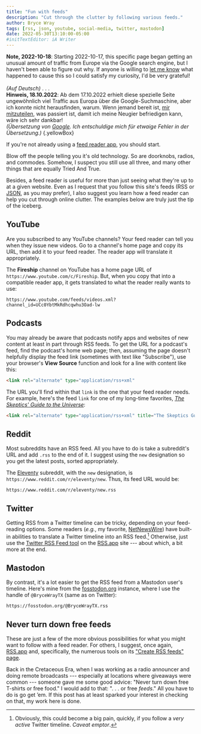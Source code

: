 ```yaml
---
title: "Fun with feeds"
description: "Cut through the clutter by following various feeds."
author: Bryce Wray
tags: [rss, json, youtube, social-media, twitter, mastodon]
date: 2022-05-30T13:10:00-05:00
#initTextEditor: iA Writer
---
```


**Note, 2022-10-18**: Starting 2022-10-17, this specific page began getting an unusual amount of traffic from Europe via the Google search engine, but I haven't been able to figure out why. If anyone is willing to [let me know](/contact/) what happened to cause this so I could satisfy my curiosity, I'd be very grateful!\
\
*(Auf Deutsch)* . . .\
**Hinweis, 18.10.2022**: Ab dem 17.10.2022 erhielt diese spezielle Seite ungewöhnlich viel Traffic aus Europa über die Google-Suchmaschine, aber ich konnte nicht herausfinden, warum. Wenn jemand bereit ist, [mir mitzuteilen](/contact), was passiert ist, damit ich meine Neugier befriedigen kann, wäre ich sehr dankbar!\
*(Übersetzung von [Google](https://translate.google.com/). Ich entschuldige mich für etwaige Fehler in der Übersetzung.)*
{.yellowBox}

If you're not already using a [feed reader app](https://en.wikipedia.org/wiki/RSS), you should start.

Blow off the people telling you it's old technology. So are doorknobs, radios, and commodes. Somehow, I suspect you still use all three, and many other things that are equally Tried And True.

Besides, a feed reader is useful for more than just seeing what they're up to at a given website. Even as I request that you follow this site's feeds (RSS or [JSON](https://jsonfeed.org), as you may prefer), I also suggest you learn how a feed reader can help you cut through online clutter. The examples below are truly just the tip of the iceberg.

## YouTube

Are you subscribed to any YouTube channels? Your feed reader can tell you when they issue new videos. Go to a channel's home page and copy its URL, then add it to your feed reader. The reader app will translate it appropriately.

The **Fireship** channel on YouTube has a home page URL of `https://www.youtube.com/c/Fireship`. But, when you copy that into a compatible reader app, it gets translated to what the reader really wants to use:

```plaintext
https://www.youtube.com/feeds/videos.xml?channel_id=UCc0YbtMkRdhcqwhu3Oad-lw
```

## Podcasts

You may already be aware that podcasts notify apps and websites of new content at least in part through RSS feeds. To get the URL for a podcast's feed, find the podcast's home web page; then, assuming the page doesn't helpfully display the feed link (sometimes with text like "Subscribe"), use your browser's **View Source** function and look for a line with content like this:

```html
<link rel="alternate" type="application/rss+xml"
```

The URL you'll find within that `link` is the one that your feed reader needs. For example, here's the feed `link`  for one of my long-time favorites, [*The Skeptics' Guide to the Universe*](https://www.theskepticsguide.org):

```html
<link rel="alternate" type="application/rss+xml" title="The Skeptics Guide to the Universe &raquo; Home Comments Feed" href="https://www.theskepticsguide.org/home/feed" />
```

## Reddit

Most subreddits have an RSS feed. All you have to do is take a subreddit's URL and add `.rss` to the end of it. I suggest using the `new` designation so you get the latest posts, sorted appropriately.

The [Eleventy](https://11ty.dev) subreddit, with the `new` designation, is `https://www.reddit.com/r/eleventy/new`. Thus, its feed URL would be:

```plaintext
https://www.reddit.com/r/eleventy/new.rss
```

## Twitter

Getting RSS from a Twitter timeline can be tricky, depending on your feed-reading options. Some readers (*e.g.*, my favorite, [NetNewsWire](https://netnewswire.com)) have built-in abilities to translate a Twitter timeline into an RSS feed.[^noise] Otherwise, just use the [Twitter RSS Feed tool](https://rss.app/rss-feed/create-twitter-rss-feed) on the [RSS.app](https://rss.app) site --- about which, a bit more at the end.

[^noise]: Obviously, this could become a big pain, quickly, if you follow a *very active* Twitter timeline. *Caveat emptor*.

## Mastodon

By contrast, it's a lot easier to get the RSS feed from a Mastodon user's timeline. Here's mine from the [fosstodon.org](https://fosstodon.org) instance, where I use the handle of `@BryceWrayTX` (same as on Twitter):

```plaintext
https://fosstodon.org/@BryceWrayTX.rss
```

## Never turn down free feeds

These are just a few of the more obvious possibilities for what you might want to follow with a feed reader. For others, I suggest, once again, [RSS.app](https://rss.app) and, specifically, the numerous tools on its ["Create RSS feeds" page](https://rss.app/rss-feed).

Back in the Cretaceous Era, when I was working as a radio announcer and doing remote broadcasts --- especially at locations where giveaways were common --- someone gave me some good advice: "Never turn down free T-shirts or free food." I would add to that: ". . . or free *feeds*." All you have to do is go get ’em. If this post has at least sparked your interest in checking on that, my work here is done.
